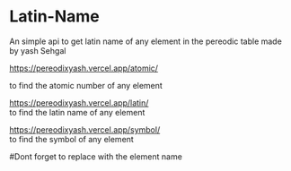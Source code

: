 # Latin-Name

An simple api to get latin name of any element in the pereodic table made by yash Sehgal 


https://pereodixyash.vercel.app/atomic/<element>
  
  to find the atomic number of any element 
  
https://pereodixyash.vercel.app/latin/<element>  
   to find the latin name of any element 
  
https://pereodixyash.vercel.app/symbol/<element>  
   to find the symbol of any element 
  
  #Dont forget to replace <elemnt> with the element name 
